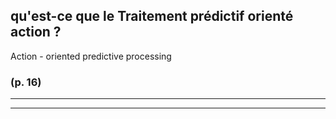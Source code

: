 


## qu'est-ce que **le Traitement prédictif orienté action ?**


Action - oriented predictive processing




### (p. 16) 






----

----

